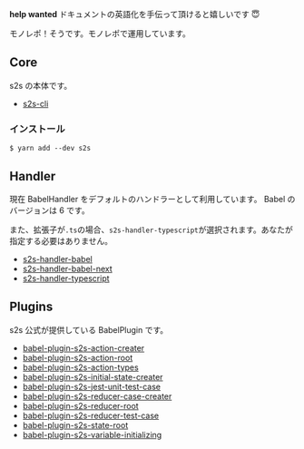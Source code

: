 **help wanted** ドキュメントの英語化を手伝って頂けると嬉しいです 😇

モノレポ！そうです。モノレポで運用しています。

## Core

s2s の本体です。

* [s2s-cli](./s2s-cli)

### インストール

```
$ yarn add --dev s2s
```

## Handler

現在 BabelHandler をデフォルトのハンドラーとして利用しています。
Babel のバージョンは 6 です。

また、拡張子が`.ts`の場合、`s2s-handler-typescript`が選択されます。あなたが指定する必要はありません。

* [s2s-handler-babel](./s2s-handler-babel)
* [s2s-handler-babel-next](./s2s-handler-babel-next)
* [s2s-handler-typescript](./s2s-handler-typescript)

## Plugins

s2s 公式が提供している BabelPlugin です。

* [babel-plugin-s2s-action-creater](./babel-plugin-s2s-action-creater)
* [babel-plugin-s2s-action-root](./babel-plugin-s2s-action-root)
* [babel-plugin-s2s-action-types](./babel-plugin-s2s-action-types)
* [babel-plugin-s2s-initial-state-creater](./babel-plugin-s2s-initial-state-creater)
* [babel-plugin-s2s-jest-unit-test-case](./babel-plugin-s2s-jest-unit-test-case)
* [babel-plugin-s2s-reducer-case-creater](./babel-plugin-s2s-reducer-case-creater)
* [babel-plugin-s2s-reducer-root](./babel-plugin-s2s-reducer-root)
* [babel-plugin-s2s-reducer-test-case](./babel-plugin-s2s-reducer-test-case)
* [babel-plugin-s2s-state-root](./babel-plugin-s2s-state-root)
* [babel-plugin-s2s-variable-initializing](./babel-plugin-s2s-variable-initializing)
